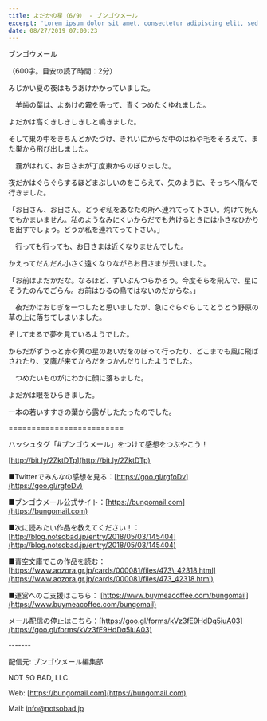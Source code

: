 ```yaml
---
title: よだかの星（6/9） - ブンゴウメール
excerpt: 'Lorem ipsum dolor sit amet, consectetur adipiscing elit, sed do eiusmod tempor incididunt ut labore et dolore magna aliqua. Praesent elementum facilisis leo vel fringilla est ullamcorper eget. At imperdiet dui accumsan sit amet nulla facilisi morbi tempus.'
date: 08/27/2019 07:00:23
---
```


ブンゴウメール

（600字。目安の読了時間：2分）

みじかい夏の夜はもうあけかかっていました。

　羊歯の葉は、よあけの霧を吸って、青くつめたくゆれました。

よだかは高くきしきしきしと鳴きました。

そして巣の中をきちんとかたづけ、きれいにからだ中のはねや毛をそろえて、また巣から飛び出しました。

　霧がはれて、お日さまが丁度東からのぼりました。

夜だかはぐらぐらするほどまぶしいのをこらえて、矢のように、そっちへ飛んで行きました。

「お日さん、お日さん。どうぞ私をあなたの所へ連れてって下さい。灼けて死んでもかまいません。私のようなみにくいからだでも灼けるときには小さなひかりを出すでしょう。どうか私を連れてって下さい。」

　行っても行っても、お日さまは近くなりませんでした。

かえってだんだん小さく遠くなりながらお日さまが云いました。

「お前はよだかだな。なるほど、ずいぶんつらかろう。今度そらを飛んで、星にそうたのんでごらん。お前はひるの鳥ではないのだからな。」

　夜だかはおじぎを一つしたと思いましたが、急にぐらぐらしてとうとう野原の草の上に落ちてしまいました。

そしてまるで夢を見ているようでした。

からだがずうっと赤や黄の星のあいだをのぼって行ったり、どこまでも風に飛ばされたり、又鷹が来てからだをつかんだりしたようでした。

　つめたいものがにわかに顔に落ちました。

よだかは眼をひらきました。

一本の若いすすきの葉から露がしたたったのでした。

\=========================

ハッシュタグ「#ブンゴウメール」をつけて感想をつぶやこう！　

[http://bit.ly/2ZktDTp](http://bit.ly/2ZktDTp)

■Twitterでみんなの感想を見る：[https://goo.gl/rgfoDv](https://goo.gl/rgfoDv)

■ブンゴウメール公式サイト：[https://bungomail.com](https://bungomail.com)

■次に読みたい作品を教えてください！：[http://blog.notsobad.jp/entry/2018/05/03/145404](http://blog.notsobad.jp/entry/2018/05/03/145404)

■青空文庫でこの作品を読む：[https://www.aozora.gr.jp/cards/000081/files/473\_42318.html](https://www.aozora.gr.jp/cards/000081/files/473_42318.html)

■運営へのご支援はこちら： [https://www.buymeacoffee.com/bungomail](https://www.buymeacoffee.com/bungomail)

メール配信の停止はこちら：[https://goo.gl/forms/kVz3fE9HdDq5iuA03](https://goo.gl/forms/kVz3fE9HdDq5iuA03)

\-------

配信元: ブンゴウメール編集部

NOT SO BAD, LLC.

Web: [https://bungomail.com](https://bungomail.com)

Mail: info@notsobad.jp